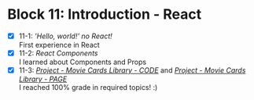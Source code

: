 # Block 11: Introduction - React

- [x] 11-1: _'Hello, world!' no React!_  
First experience in React  
- [x] 11-2: _React Components_  
I learned about Components and Props
- [x] 11-3: _[Project - Movie Cards Library - CODE](https://github.com/carolbezerra-dev/trybe-projects/tree/main/2.FrontEnd/11.React-Introduction)_ and _[Project - Movie Cards Library - PAGE](https://movie-cards-library-project.vercel.app/)_  
I reached 100% grade in required topics! :)
